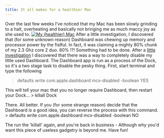```yaml
---
title: It all makes for a healthier Mac
---
```

Over the last few weeks I've noticed that my Mac has been slowly grinding to a halt, overheating and basically not bringing me as much maccy joy as she used to. [![My (healthier) Mac](http://farm2.static.flickr.com/1387/1442370938_f2d95fcbee.jpg)](http://www.flickr.com/photos/roobottom/1442370938/ "Photo Sharing") After a little investigation, I discovered that (for some unknown reason) Dashboard was chewing up memory and processor power by the fistful. In fact, it was claiming a mighty 80% chunk of my 2.3 Ghz core 2 duo. 80% !?! Something had to be done. After a [little investigation](http://www.macworld.com/weblogs/macosxhints/2005/08/disabledashboard/index.php) I discovered that there was a way to completely disable my little used Dashboard. The Dashboard app is run as a process of the Dock, so it's a two stage task to disable the pesky thing. First, start terminal and type the following

> defaults write com.apple.dashboard mcx-disabled -boolean YES

 This will tell your mac that you no longer require Dashboard, then restart your Dock... > killall Dock

 There. All better. If you (for some strange reason) decide that the Dashboard *is* a good idea, you can reverse the process with this command. > defaults write com.apple.dashboard mcx-disabled -boolean NO

 The run the 'killall' again, and you're back in business - Although why you'd want this piece of useless gadgetry is beyond me. Have fun!